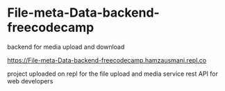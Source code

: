 # File-meta-Data-backend-freecodecamp
backend for media upload and download


https://File-meta-Data-backend-freecodecamp.hamzausmani.repl.co

project uploaded on repl for the file upload and media service rest API for web developers
